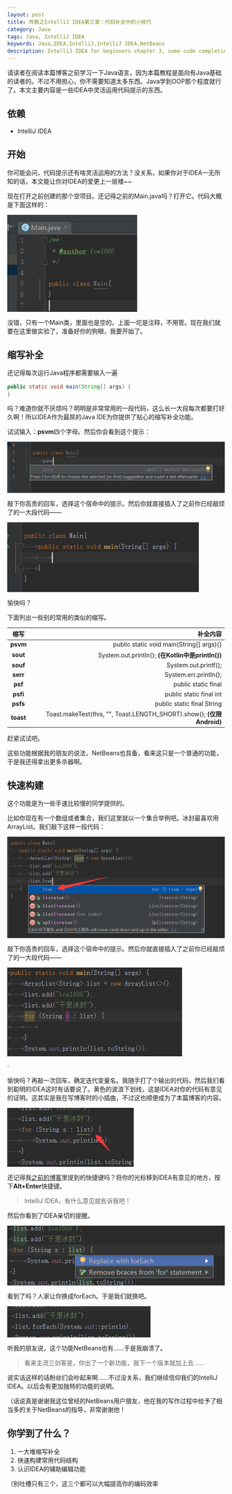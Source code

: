 ```yaml
---
layout: post
title: 传教之IntelliJ IDEA第三章：代码补全中的小技巧
category: Java
tags: Java, IntelliJ IDEA
keywords: Java,IDEA,IntelliJ,IntelliJ IDEA,NetBeans
description: IntelliJ IDEA for beginners chapter 3, some code completing tricks
---
```


请读者在阅读本篇博客之前学习一下Java语言，因为本篇教程是面向有Java基础的读者的。不过不用担心，你不需要知道太多东西。Java学到OOP那个程度就行了。本文主要内容是一些IDEA中灵活运用代码提示的东西。

## 依赖

- IntelliJ IDEA

## 开始

你可能会问，代码提示还有啥灵活运用的方法？没关系，如果你对于IDEA一无所知的话，本文能让你对IDEA的爱更上一层楼~~

现在打开之前创建的那个空项目。还记得之前的Main.java吗？打开它。代码大概是下面这样的：

<p><img src="/../../../assets/images/java/idea3/1.png" align="center"></p>

没错，只有一个Main类，里面也是空的。上面一坨是注释，不用管。现在我们就要在这里做实验了，准备好你的狗眼，我要开始了。

## 缩写补全

还记得每次运行Java程序都需要输入一遍 
```java
public static void main(String[] args) {
}
```
吗？难道你就不厌烦吗？明明是非常常用的一段代码，这么长一大段每次都要打好久啊！所以IDEA作为最屌的Java IDE为你提供了贴心的缩写补全功能。

试试输入：**psvm**四个字母。然后你会看到这个提示：

<p><img src="/../../../assets/images/java/idea3/2.png" align="center"></p>

敲下你高贵的回车，选择这个宿命中的提示。然后你就直接插入了之前你已经敲烦了的一大段代码——

<p><img src="/../../../assets/images/java/idea3/3.png" align="center"></p>

愉快吗？

下面列出一些别的常用的类似的缩写。

缩写|补全内容
:---:|---:
**psvm**|public static void main(String[] args){}
**sout**|System.out.println(); **(在Kotlin中是println())**
**souf**|System.out.printf();
**serr**|System.err.println();
**psf**|public static final
**psfi**|public static final int
**psfs**|public static final String
**toast**|Toast.makeText(this, "", Toast.LENGTH_SHORT).show(); **(仅限Android)**

赶紧试试吧。

这些功能根据我的朋友的说法，NetBeans也具备，看来这只是一个普通的功能，于是我还得拿出更多杀器啊。

## 快速构建

这个功能是为一些手速比较慢的同学提供的。

比如你现在有一个数组或者集合，我们这里就以一个集合举例吧。冰封最喜欢用ArrayList。我们敲下这样一段代码：

<p><img src="/../../../assets/images/java/idea3/4.png" align="center"></p>

敲下你高贵的回车，选择这个宿命中的提示。然后你就直接插入了之前你已经敲烦了的一大段代码——

<p><img src="/../../../assets/images/java/idea3/5.png" align="center"></p>·

愉快吗？再敲一次回车，确定迭代变量名。我随手打了个输出的代码，然后我们看到聪明的IDEA这时有话要说了。黄色的波浪下划线，这是IDEA对你的代码有意见的证明。这其实是我在写博客时的小插曲，不过这也顺便成为了本篇博客的内容。

<p><img src="/../../../assets/images/java/idea3/6.png" align="center"></p>

还记得我[之前的博客](http://ice1000.github.io/2016/06/26/LearnIDEA2.html)里提到的快捷键吗？将你的光标移到IDEA有意见的地方，按下**Alt+Enter**快捷键。

> IntelliJ IDEA，有什么意见就告诉我吧！

然后你看到了IDEA亲切的提醒。

<p><img src="/../../../assets/images/java/idea3/7.png" align="center"></p>

看到了吗？人家让你换成forEach。于是我们就换吧。

<p><img src="/../../../assets/images/java/idea3/8.png" align="center"></p>

听我的朋友说，这个功能NetBeans也有……于是我崩溃了。

> 看来主流三剑客是，你出了一个新功能，我下一个版本就加上去……

说实话这样的话粉丝们会吵起来啊……不过没关系，我们继续信仰我们的IntelliJ IDEA。以后会有更加独特的功能的说明。

（话说真是谢谢我这位曾经的NetBeans用户朋友，他在我的写作过程中给予了相当多的关于NetBeans的指导，非常谢谢他！

## 你学到了什么？
1. 一大堆缩写补全
1. 快速构建常用代码结构
1. 认识IDEA的辅助编辑功能

（别吐槽只有三个，这三个都可以大幅提高你的编码效率